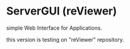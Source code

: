 # ServerGUI (reViewer)
simple Web Interface for Applications.

this version is testing on "reViewer" repository.
